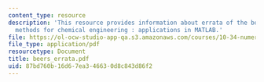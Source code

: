 ```yaml
---
content_type: resource
description: 'This resource provides information about errata of the book numerical
  methods for chemical engineering : applications in MATLAB.'
file: https://ol-ocw-studio-app-qa.s3.amazonaws.com/courses/10-34-numerical-methods-applied-to-chemical-engineering-fall-2005/87bd760b16d67ea346630d8c843d86f2_beers_errata.pdf
file_type: application/pdf
resourcetype: Document
title: beers_errata.pdf
uid: 87bd760b-16d6-7ea3-4663-0d8c843d86f2
---
```

